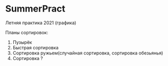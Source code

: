 # SummerPract
Летняя практика 2021 (графика)


Планы сортировок:
1) Пузырёк
2) Быстрая сортировка
3) Сортировка ружьем(случайная сортировка, сортировка обезьянья)
4) Сортировка ?

